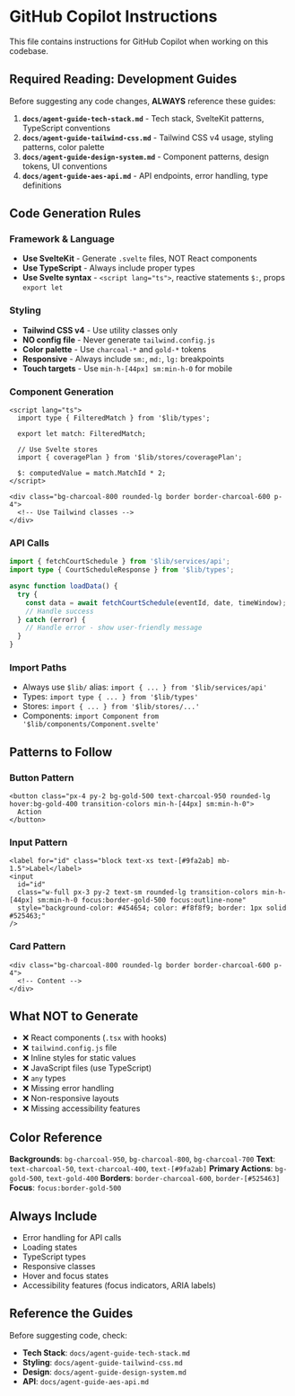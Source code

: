 # GitHub Copilot Instructions

This file contains instructions for GitHub Copilot when working on this codebase.

## Required Reading: Development Guides

Before suggesting any code changes, **ALWAYS** reference these guides:

1. **`docs/agent-guide-tech-stack.md`** - Tech stack, SvelteKit patterns, TypeScript conventions
2. **`docs/agent-guide-tailwind-css.md`** - Tailwind CSS v4 usage, styling patterns, color palette
3. **`docs/agent-guide-design-system.md`** - Component patterns, design tokens, UI conventions
4. **`docs/agent-guide-aes-api.md`** - API endpoints, error handling, type definitions

## Code Generation Rules

### Framework & Language
- **Use SvelteKit** - Generate `.svelte` files, NOT React components
- **Use TypeScript** - Always include proper types
- **Use Svelte syntax** - `<script lang="ts">`, reactive statements `$:`, props `export let`

### Styling
- **Tailwind CSS v4** - Use utility classes only
- **NO config file** - Never generate `tailwind.config.js`
- **Color palette** - Use `charcoal-*` and `gold-*` tokens
- **Responsive** - Always include `sm:`, `md:`, `lg:` breakpoints
- **Touch targets** - Use `min-h-[44px] sm:min-h-0` for mobile

### Component Generation
```svelte
<script lang="ts">
  import type { FilteredMatch } from '$lib/types';
  
  export let match: FilteredMatch;
  
  // Use Svelte stores
  import { coveragePlan } from '$lib/stores/coveragePlan';
  
  $: computedValue = match.MatchId * 2;
</script>

<div class="bg-charcoal-800 rounded-lg border border-charcoal-600 p-4">
  <!-- Use Tailwind classes -->
</div>
```

### API Calls
```typescript
import { fetchCourtSchedule } from '$lib/services/api';
import type { CourtScheduleResponse } from '$lib/types';

async function loadData() {
  try {
    const data = await fetchCourtSchedule(eventId, date, timeWindow);
    // Handle success
  } catch (error) {
    // Handle error - show user-friendly message
  }
}
```

### Import Paths
- Always use `$lib/` alias: `import { ... } from '$lib/services/api'`
- Types: `import type { ... } from '$lib/types'`
- Stores: `import { ... } from '$lib/stores/...'`
- Components: `import Component from '$lib/components/Component.svelte'`

## Patterns to Follow

### Button Pattern
```svelte
<button class="px-4 py-2 bg-gold-500 text-charcoal-950 rounded-lg hover:bg-gold-400 transition-colors min-h-[44px] sm:min-h-0">
  Action
</button>
```

### Input Pattern
```svelte
<label for="id" class="block text-xs text-[#9fa2ab] mb-1.5">Label</label>
<input
  id="id"
  class="w-full px-3 py-2 text-sm rounded-lg transition-colors min-h-[44px] sm:min-h-0 focus:border-gold-500 focus:outline-none"
  style="background-color: #454654; color: #f8f8f9; border: 1px solid #525463;"
/>
```

### Card Pattern
```svelte
<div class="bg-charcoal-800 rounded-lg border border-charcoal-600 p-4">
  <!-- Content -->
</div>
```

## What NOT to Generate

- ❌ React components (`.tsx` with hooks)
- ❌ `tailwind.config.js` file
- ❌ Inline styles for static values
- ❌ JavaScript files (use TypeScript)
- ❌ `any` types
- ❌ Missing error handling
- ❌ Non-responsive layouts
- ❌ Missing accessibility features

## Color Reference

**Backgrounds**: `bg-charcoal-950`, `bg-charcoal-800`, `bg-charcoal-700`
**Text**: `text-charcoal-50`, `text-charcoal-400`, `text-[#9fa2ab]`
**Primary Actions**: `bg-gold-500`, `text-gold-400`
**Borders**: `border-charcoal-600`, `border-[#525463]`
**Focus**: `focus:border-gold-500`

## Always Include

- Error handling for API calls
- Loading states
- TypeScript types
- Responsive classes
- Hover and focus states
- Accessibility features (focus indicators, ARIA labels)

## Reference the Guides

Before suggesting code, check:
- **Tech Stack**: `docs/agent-guide-tech-stack.md`
- **Styling**: `docs/agent-guide-tailwind-css.md`
- **Design**: `docs/agent-guide-design-system.md`
- **API**: `docs/agent-guide-aes-api.md`
